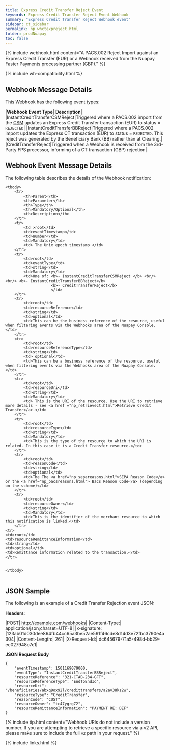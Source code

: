 ```yaml
---
title: Express Credit Transfer Reject Event
keywords: Express Credit Transfer Reject Event Webhook
summary: "Express Credit Transfer Reject Webhook event"
sidebar: ct_sidebar
permalink: np_whctexpreject.html
folder: prodNuapay
toc: false
---
```


{% include webhook.html content="A PACS.002 Reject Import against an Express Credit Transfer (EUR) or a Webhook received from the Nuapay Faster Payments processing partner (GBP)." %}

{% include wh-compatibility.html %}

## Webhook Message Details

This Webhook has the following event types:

|**Webhook Event Type**| **Description**|
|InstantCreditTransferCSMReject|Triggered where a PACS.002 import from the <a href="#" data-toggle="tooltip" data-original-title="{{site.data.glossary.csm}}">CSM</a> updates an Express Credit Transfer transaction (EUR) to status = `REJECTED`|
|InstantCreditTransferBBReject|Triggered where a PACS.002 import updates the Express CT transaction (EUR) to status = `REJECTED`. This reject was generated by the Beneficiary Bank (BB) rather than at Clearing.|
|CreditTransferReject|Triggered when a Webhook is received from the 3rd-Party FPS processor, informing of a CT transaction (GBP) rejection|



## Webhook Event Message Details

<p>The following table describes the details of the Webhook notification:</p>

<table cellspacing="0">

	<tbody>
		<tr>
			<th>Parent</th>
			<th>Parameter</th>
			<th>Type</th>
			<th>Mandatory/Optional</th>
			<th>Description</th>
		</tr>
		<tr>
			<td >root</td>
			<td>eventTimestamp</td>
			<td>number</td>
			<td>Mandatory</td>
			<td> The Unix epoch timestamp </td>
		</tr>
		<tr>
			<td>root</td>
			<td>eventType</td>
			<td>string</td>
			<td>Mandatory</td>
            <td>One of: <b>- InstantCreditTransferCSMReject </b> <br/> <br/> <b>- InstantCreditTransferBBReject</b>
						<b>- CreditTransferReject</b>
						</td>
		</tr>		
		<tr>
			<td>root</td>
			<td>resourceReference</td>
			<td>string</td>
			<td>optional</td>
			<td>This can be the business reference of the resource, useful when filtering events via the Webhooks area of the Nuapay Console.</td>
		</tr>
		<tr>
			<td>root</td>
			<td>resourceReferenceType</td>
			<td>string</td>
			<td> optional</td>
			<td>This can be a business reference of the resource, useful when filtering events via the Webhooks area of the Nuapay Console.</td>
		</tr>
		<tr>
			<td>root</td>
			<td>resourceUri</td>
			<td>string</td>
			<td>Mandatory</td>
			<td> This is the URI of the resource. Use the URI to retrieve more details - see <a href ="np_retrievect.html">Retrieve Credit Transfer</a>.</td>
		</tr>
		<tr>
			<td>root</td>
			<td>resourceType</td>
			<td>string</td>
			<td>Mandatory</td>
			<td>This is the type of the resource to which the URI is related. In this case it is a Credit Transfer resource.</td>
		</tr>
		<tr>
			<td>root</td>
			<td>reasonCode</td>
			<td>string</td>
			<td>optional</td>
            <td>The The <a href="np_separeasons.html">SEPA Reason Code</a> or the <a href="np_bacsreasons.html"> Bacs Reason Code</a> (depending on the scheme)</td>
		</tr>
        <tr>
			<td>root</td>
			<td>resourceOwner</td>
			<td>string</td>
			<td>Mandatory</td>
			<td>This is the identifier of the merchant resource to which this notification is linked.</td>
		</tr>
    <tr>
    <td>root</td>
    <td>resourceRemittanceInformation</td>
    <td>string</td>
    <td>optional</td>
    <td>Remittance information related to the transaction.</td>
    </tr>


	</tbody>
</table>

## JSON Sample

The following is an example of a Credit Transfer Rejection event JSON:

<b>Headers</b>:


|POST| http://example.com/webhooks|
|Content-Type:| application/json;charset=UTF-8|
|x-signature: |123ab01d030dee864fb44cc65a3be52ae591f46cde8d14d3e72fbc3790e4a304|
|Content-Length:| 261|
|X-Request-Id:| dc645679-71a5-498d-bb29-ec027948c7c1|

<b>JSON Request Body</b>
<pre>
<code class="json">{
    "eventTimestamp": 1501169079000,
    "eventType": "InstantCreditTransferBBReject",
	"resourceReference": "321-CTAB-234-GFT",
	"resourceReferenceType": "EndToEndId",
	"resourceUri": "/beneficiaries/abxq9ox92l/credittransfers/a2av38kz2w",
	"resourceType": "CreditTransfer",
	"reasonCode": "CUST",
	"resourceOwner": "tc47ygrg72",
	"resourceRemittanceInformation": "PAYMENT RE: DEF"
}</code>
</pre>

{% include tip.html content="Webhook URIs do not include a version number. If you are attempting to retrieve a specific resource via a v2 API, please make sure to include the full `v2` path in your request." %}


{% include links.html %}
